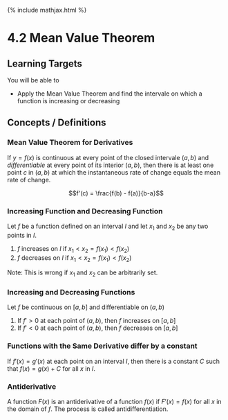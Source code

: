 {% include mathjax.html %}

# 4.2 Mean Value Theorem

## Learning Targets

You will be able to
- Apply the Mean Value Theorem and find the intervale on which a function is increasing or decreasing

## Concepts / Definitions

### Mean Value Theorem for Derivatives
If $y = f(x)$ is continuous at every point of the closed intervale $(a,b)$ and _differentiable_ at every point of its interior $(a,b)$, then there is at least one point $c$ in $(a, b)$ at which the instantaneous rate of change equals the mean rate of change.

$$f'(c) = \frac{f(b) - f(a)}{b-a}$$

### Increasing Function and Decreasing Function
Let $f$ be a function defined on an interval $I$ and let $x_1$ and $x_2$ be any two points in $I$.
 1. $f$ increases on $I$ if $x_1 < x_2 = f(x_1) < f(x_2)$
 2. $f$ decreases on $I$ if $x_1 < x_2 = f(x_1) < f(x_2)$

Note: This is wrong if $x_1$ and $x_2$ can be arbitrarily set.

### Increasing and Decreasing Functions
Let $f$ be continuous on $[a,b]$ and differentiable on $(a,b)$
 1. If $f'>0$ at each point of $(a,b)$, then $f$ increases on $[a,b]$
 2. If $f'<0$ at each point of $(a,b)$, then $f$ decreases on $[a,b]$

### Functions with the Same Derivative differ by a constant
If $f'(x) = g'(x)$ at each point on an interval $I$, then there is a constant $C$ such that $f(x) = g(x) + C$ for all $x$ in $I$.

### Antiderivative
A function $F(x)$ is an antiderivative of a function $f(x)$ if $F'(x) = f(x)$ for all $x$ in the domain of $f$. The process is called antidifferentiation.
